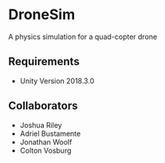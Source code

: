 # DroneSim
A physics simulation for a quad-copter drone


## Requirements
- Unity Version 2018.3.0

## Collaborators
- Joshua Riley
- Adriel Bustamente
- Jonathan Woolf
- Colton Vosburg
